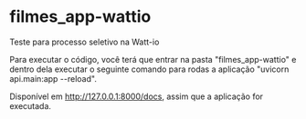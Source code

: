 # filmes_app-wattio
Teste para processo seletivo na Watt-io 

Para executar o código, você terá que entrar na pasta "filmes_app-wattio" e dentro dela executar o seguinte comando para rodas a aplicação "uvicorn api.main:app --reload".

Disponível em http://127.0.0.1:8000/docs, assim que a aplicação for executada. 